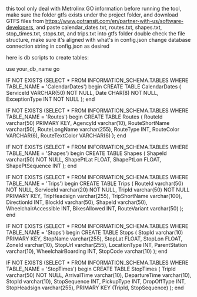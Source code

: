 this tool only deal with Metrolinx GO information
before running the tool, make sure the folder gtfs exists under the project folder, and download GTFS files from https://www.gotransit.com/en/partner-with-us/software-developers, and paste calendar_dates.txt, routes.txt, shapes.txt, stop_times.txt, stops.txt, and trips.txt into gtfs folder
double check the file structure, make sure it's aligned with what's in config.json
change database connection string in config.json as desired

here is db scripts to create tables:

use your_db_name
go

IF NOT EXISTS (SELECT * FROM INFORMATION_SCHEMA.TABLES WHERE TABLE_NAME = 'CalendarDates')
begin
CREATE TABLE CalendarDates (
    ServiceId VARCHAR(50) NOT NULL,
    Date CHAR(8) NOT NULL,
    ExceptionType INT NOT NULL
);
end

IF NOT EXISTS (SELECT * FROM INFORMATION_SCHEMA.TABLES WHERE TABLE_NAME = 'Routes')
begin
CREATE TABLE Routes (
    RouteId varchar(50) PRIMARY KEY,
    AgencyId varchar(10),
    RouteShortName varchar(50),
    RouteLongName varchar(255),
    RouteType INT,
    RouteColor VARCHAR(6),
    RouteTextColor VARCHAR(6)
);
end

IF NOT EXISTS (SELECT * FROM INFORMATION_SCHEMA.TABLES WHERE TABLE_NAME = 'Shapes')
begin
CREATE TABLE Shapes (
    ShapeId varchar(50) NOT NULL,
    ShapePtLat FLOAT,
    ShapePtLon FLOAT,
    ShapePtSequence INT
);
end

IF NOT EXISTS (SELECT * FROM INFORMATION_SCHEMA.TABLES WHERE TABLE_NAME = 'Trips')
begin
CREATE TABLE Trips (
    RouteId varchar(50) NOT NULL,
    ServiceId varchar(20) NOT NULL,
    TripId varchar(50) NOT NULL PRIMARY KEY,
	TripHeadsign varchar(255),
    TripShortName varchar(100),
    DirectionId INT,
    BlockId varchar(50),
    ShapeId varchar(50),
    WheelchairAccessible INT,
    BikesAllowed INT,
    RouteVariant varchar(50)
);
end

IF NOT EXISTS (SELECT * FROM INFORMATION_SCHEMA.TABLES WHERE TABLE_NAME = 'Stops')
begin
CREATE TABLE Stops (
    StopId varchar(10) PRIMARY KEY,
    StopName varchar(255),
    StopLat FLOAT,
    StopLon FLOAT,
    ZoneId varchar(10),
    StopUrl varchar(255),
    LocationType INT,
    ParentStation varchar(10),
    WheelchairBoarding INT,
    StopCode varchar(10)
);
end

IF NOT EXISTS (SELECT * FROM INFORMATION_SCHEMA.TABLES WHERE TABLE_NAME = 'StopTimes')
begin
CREATE TABLE StopTimes (
    TripId varchar(50) NOT NULL,
    ArrivalTime varchar(10),
    DepartureTime varchar(10),
    StopId varchar(10),
    StopSequence INT,
    PickupType INT,
    DropOffType INT,
    StopHeadsign varchar(255),
    PRIMARY KEY (TripId, StopSequence)
);
end
